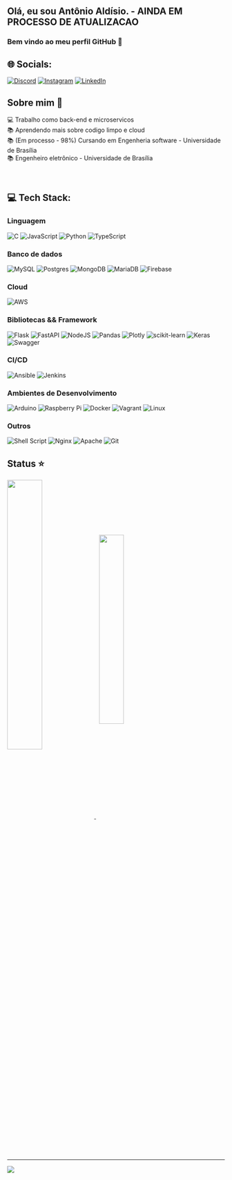 <!-- Proudly created with GPRM ( https://gprm.itsvg.in ) -->
## Olá, eu sou Antônio Aldísio. - AINDA EM PROCESSO DE ATUALIZACAO
### Bem vindo ao meu perfil GitHub 👋  


## 🌐 Socials:
[![Discord](https://img.shields.io/badge/Discord-%237289DA.svg?logo=discord&logoColor=white)](htttps://discord.gg/antonioaldisio#4846) [![Instagram](https://img.shields.io/badge/Instagram-%23E4405F.svg?logo=Instagram&logoColor=white)](https://instagram.com/https://www.instagram.com/antoonioaldisio/) [![LinkedIn](https://img.shields.io/badge/LinkedIn-%230077B5.svg?logo=linkedin&logoColor=white)](https://linkedin.com/in/https://www.linkedin.com/in/antonioaldisio/) 


## Sobre mim 🎯

💻 Trabalho como back-end e microservicos <br>
📚 Aprendendo mais sobre codigo limpo e cloud<br>
📚 (Em processo - 98%) Cursando em Engenheria software  - Universidade de Brasília<br>
📚 Engenheiro eletrônico - Universidade de Brasília <br>
<br>
<br>


 
## 💻 Tech Stack:

### Linguagem
![C](https://img.shields.io/badge/c-%2300599C.svg?style=for-the-badge&logo=c&logoColor=white) ![JavaScript](https://img.shields.io/badge/javascript-%23323330.svg?style=for-the-badge&logo=javascript&logoColor=%23F7DF1E)  ![Python](https://img.shields.io/badge/python-3670A0?style=for-the-badge&logo=python&logoColor=ffdd54) ![TypeScript](https://img.shields.io/badge/typescript-%23007ACC.svg?style=for-the-badge&logo=typescript&logoColor=white)

### Banco de dados
![MySQL](https://img.shields.io/badge/mysql-%2300f.svg?style=for-the-badge&logo=mysql&logoColor=white) ![Postgres](https://img.shields.io/badge/postgres-%23316192.svg?style=for-the-badge&logo=postgresql&logoColor=white) ![MongoDB](https://img.shields.io/badge/MongoDB-%234ea94b.svg?style=for-the-badge&logo=mongodb&logoColor=white) ![MariaDB](https://img.shields.io/badge/MariaDB-003545?style=for-the-badge&logo=mariadb&logoColor=white)  ![Firebase](https://img.shields.io/badge/firebase-%23039BE5.svg?style=for-the-badge&logo=firebase) 

### Cloud
![AWS](https://img.shields.io/badge/AWS-%23FF9900.svg?style=for-the-badge&logo=amazon-aws&logoColor=white)

### Bibliotecas && Framework
![Flask](https://img.shields.io/badge/flask-%23000.svg?style=for-the-badge&logo=flask&logoColor=white) ![FastAPI](https://img.shields.io/badge/FastAPI-005571?style=for-the-badge&logo=fastapi) ![NodeJS](https://img.shields.io/badge/node.js-6DA55F?style=for-the-badge&logo=node.js&logoColor=white)  ![Pandas](https://img.shields.io/badge/pandas-%23150458.svg?style=for-the-badge&logo=pandas&logoColor=white) ![Plotly](https://img.shields.io/badge/Plotly-%233F4F75.svg?style=for-the-badge&logo=plotly&logoColor=white) ![scikit-learn](https://img.shields.io/badge/scikit--learn-%23F7931E.svg?style=for-the-badge&logo=scikit-learn&logoColor=white) ![Keras](https://img.shields.io/badge/Keras-%23D00000.svg?style=for-the-badge&logo=Keras&logoColor=white)  ![Swagger](https://img.shields.io/badge/-Swagger-%23Clojure?style=for-the-badge&logo=swagger&logoColor=white)

### CI/CD
![Ansible](https://img.shields.io/badge/ansible-%231A1918.svg?style=for-the-badge&logo=ansible&logoColor=white)
![Jenkins](https://img.shields.io/badge/jenkins-%232C5263.svg?style=for-the-badge&logo=jenkins&logoColor=white)

### Ambientes de Desenvolvimento
![Arduino](https://img.shields.io/badge/-Arduino-00979D?style=for-the-badge&logo=Arduino&logoColor=white) ![Raspberry Pi](https://img.shields.io/badge/-RaspberryPi-C51A4A?style=for-the-badge&logo=Raspberry-Pi) ![Docker](https://img.shields.io/badge/docker-%230db7ed.svg?style=for-the-badge&logo=docker&logoColor=white) ![Vagrant](https://img.shields.io/badge/vagrant-%231563FF.svg?style=for-the-badge&logo=vagrant&logoColor=white) ![Linux](https://img.shields.io/badge/-Linux-16C60C?style=for-the-badge&logo=linux&logoColor=white)

### Outros
![Shell Script](https://img.shields.io/badge/shell_script-%23121011.svg?style=for-the-badge&logo=gnu-bash&logoColor=white) 
![Nginx](https://img.shields.io/badge/nginx-%23009639.svg?style=for-the-badge&logo=nginx&logoColor=white) ![Apache](https://img.shields.io/badge/apache-%23D42029.svg?style=for-the-badge&logo=apache&logoColor=white) 
![Git](https://img.shields.io/badge/-git-black?style=for-the-badge&logo=Git) 



 
 ## Status ⭐
 
 <a href="https://github.com/anuraghazra/github-readme-stats">
  <img align="center" width='40%' src="https://github-readme-stats.vercel.app/api?username=antonioaldisio&show_icons=true&theme=dracula" />
</a> &nbsp; 
<a href="https://github.com/anuraghazra/github-readme-stats">
  <img align="center" width='33.5%'  src="https://github-readme-stats.vercel.app/api/top-langs/?username=antonioaldisio&layout=compact&theme=dracula"/>  
</a>



---
[![](https://visitcount.itsvg.in/api?id=antonioaldisio&icon=0&color=0)](https://visitcount.itsvg.in)
